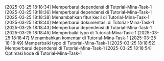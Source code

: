 [2025-03-25 18:18:34] Memperbarui dependensi di Tutorial-Mina-Task-1
[2025-03-25 18:18:36] Memperbarui dependensi di Tutorial-Mina-Task-1
[2025-03-25 18:18:38] Menambahkan fitur kecil di Tutorial-Mina-Task-1
[2025-03-25 18:18:40] Memperbarui dokumentasi di Tutorial-Mina-Task-1
[2025-03-25 18:18:43] Memperbarui dependensi di Tutorial-Mina-Task-1
[2025-03-25 18:18:45] Memperbaiki typo di Tutorial-Mina-Task-1
[2025-03-25 18:18:47] Menambahkan komentar di Tutorial-Mina-Task-1
[2025-03-25 18:18:49] Memperbaiki typo di Tutorial-Mina-Task-1
[2025-03-25 18:18:52] Memperbarui dependensi di Tutorial-Mina-Task-1
[2025-03-25 18:18:54] Optimasi kode di Tutorial-Mina-Task-1
